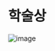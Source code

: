 # 학술상
![image](https://user-images.githubusercontent.com/47103479/154648471-067fb073-fb9d-4c7d-9344-2a89ae5c0dff.png)

